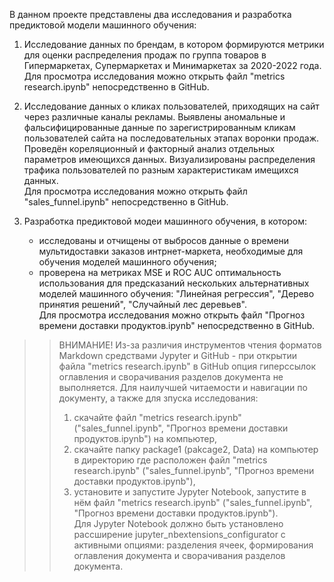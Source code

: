 В данном проекте представлены два исследования и разработка предиктовой модели машинного обучения:  

1. Исследование данных по брендам, в котором формируются метрики для оценки распределения продаж по группа товаров в Гипермаркетах, Супермаркетах и Минимаркетах за 2020-2022 года.  
Для просмотра исследования можно открыть файл "metrics research.ipynb" непосредственно в GitHub.  
  
2. Исследование данных о кликах пользователей, приходящих на сайт через различные каналы рекламы. Выявлены аномальные и фальсифицированные данные по зарегистрированным кликам пользователей сайта на последовательных этапах воронки продаж. Проведён кореляционный и факторный анализ отдельных параметров имеющихся данных. Визуализированы распределения трафика пользователей по разным характеристикам имещихся данных.  
Для просмотра исследования можно открыть файл "sales_funnel.ipynb" непосредственно в GitHub.

3. Разработка предиктовой модеи машинного обучения, в котором:  
   - исследованы и отчищены от выбросов данные о времени мультидоставки заказов интрнет-маркета, необходимые для обучения моделей машинного обучения;
   - проверена на метриках MSE и ROC AUC оптимальность использования для предсказаний нескольких альтернативных моделей машинного обучения: "Линейная регрессия", "Дерево принятия решений", "Случайный лес деревьев".  
Для просмотра исследования можно открыть файл "Прогноз времени доставки продуктов.ipynb" непосредственно в GitHub.


  
>> ВНИМАНИЕ! Из-за различия инструментов чтения форматов Markdown средствами Jypyter и GitHub - при открытии файла "metrics research.ipynb" в GitHub опция гиперссылок оглавления и сворачивания разделов документа не выполняется.
>> Для наилучшей читаемости и навигации по документу, а также для зпуска исследования:
>> 1. скачайте файл "metrics research.ipynb" ("sales_funnel.ipynb", "Прогноз времени доставки продуктов.ipynb") на компьютер,
>> 2. скачайте папку package1 (pakcage2, Data) на компьютер в директорию где расположен файл "metrics research.ipynb" ("sales_funnel.ipynb", "Прогноз времени доставки продуктов.ipynb"),
>> 3. установите и запустите Jypyter Notebook, запустите в нём файл "metrics research.ipynb" ("sales_funnel.ipynb", "Прогноз времени доставки продуктов.ipynb").  
>> Для Jypyter Notebook должно быть установлено рассширение jupyter_nbextensions_configurator с активными опциями: разделения ячеек, формирования оглавления документа и сворачивания разделов документа.  
 

